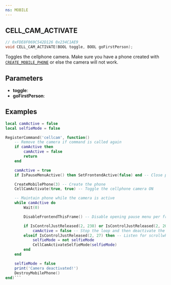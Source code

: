 ```yaml
---
ns: MOBILE
---
```

## CELL_CAM_ACTIVATE

```c
// 0xFDE8F069C542D126 0x234C1AE9
void CELL_CAM_ACTIVATE(BOOL toggle, BOOL goFirstPerson);
```

Toggles the cellphone camera. Make sure you have a phone created with [`CREATE_MOBILE_PHONE`](#_0xA4E8E696C532FBC7) or else the camera will not work.

## Parameters
* **toggle**: 
* **goFirstPerson**: 

## Examples
```lua
local camActive = false
local selfieMode = false

RegisterCommand('cellcam', function()
    -- Remove the camera if command is called again
    if camActive then
        camActive = false
        return
    end

    camActive = true
    if IsPauseMenuActive() then SetFrontendActive(false) end -- Close pause menu if it's open

    CreateMobilePhone(3) -- Create the phone
    CellCamActivate(true, true) -- Toggle the cellphone camera ON

    -- Maintain phone while the camera is active
    while camActive do
        Wait(0)

        DisableFrontendThisFrame() -- Disable opening pause menu per frame phone is active

        if IsControlJustReleased(2, 238) or IsControlJustReleased(2, 202) then -- Listen for rightclick or esc releasing
            camActive = false -- Stop the loop and then deactivate the camera
        elseif IsControlJustReleased(2, 27) then -- Listen for scrollwheel button press to toggle selfie mode on/off
            selfieMode = not selfieMode
            CellCamActivateSelfieMode(selfieMode)
        end
    end

    selfieMode = false
    print('Camera deactivated!')
    DestroyMobilePhone()
end)```